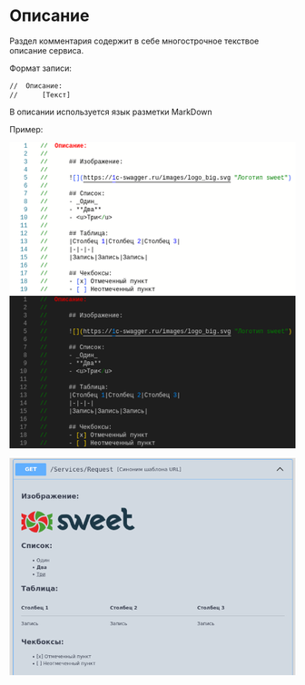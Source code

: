# Описание

Раздел комментария содержит в себе многострочное текствое описание сервиса.

Формат записи:

```bsl
//  Описание:
//      [Текст]
```

В описании используется язык разметки MarkDown

Пример:

![description_code](./images/description_light.png#gh-light-mode-only) ![description_code](./images/description_dark.png#gh-dark-mode-only)

![description](./images/description.png)